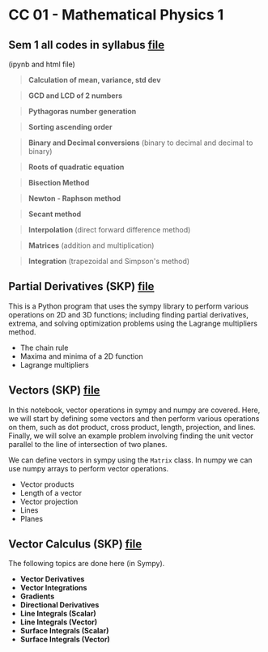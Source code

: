 #  CC 01 - Mathematical Physics 1

## Sem 1 all codes in syllabus [file](sem1_all_codes.ipynb)
(ipynb and html file)

> **Calculation of mean, variance, std dev**

> **GCD and LCD of 2 numbers**

> **Pythagoras number generation**

> **Sorting ascending order**

> **Binary and Decimal conversions** (binary to decimal and decimal to binary)

> **Roots of quadratic equation**

> **Bisection Method**

> **Newton - Raphson method**

> **Secant method**

> **Interpolation** (direct forward difference method)

> **Matrices** (addition and multiplication)

> **Integration** (trapezoidal and Simpson's method)


## Partial Derivatives (SKP) [file](Partial_Derivatives_SKP.ipynb)
This is a Python program that uses the sympy library to perform various operations on 2D and 3D functions; including finding partial derivatives, extrema, and solving optimization problems using the Lagrange multipliers method.

- The chain rule
- Maxima and minima of a 2D function
- Lagrange multipliers

## Vectors (SKP) [file](Vectors_SKP.ipynb)

In this notebook, vector operations in sympy and numpy are covered. Here, we will start by defining some vectors and then perform various operations on them, such as dot product, cross product, length, projection, and lines. Finally, we will solve an example problem involving finding the unit vector parallel to the line of intersection of two planes.

We can define vectors in sympy using the `Matrix` class. In numpy we can use numpy arrays to perform vector operations.

- Vector products
- Length of a vector
- Vector projection
- Lines
- Planes

## Vector Calculus (SKP) [file](Vector_Calculus_SKP.ipynb)

The following topics are done here (in Sympy).

* **Vector Derivatives**
* **Vector Integrations**
* **Gradients**
* **Directional Derivatives**
* **Line Integrals (Scalar)**
* **Line Integrals (Vector)**
* **Surface Integrals (Scalar)**
* **Surface Integrals (Vector)**
